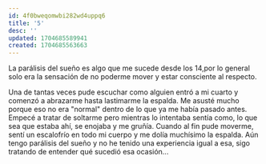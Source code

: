 ```yaml
---
id: 4f0bweqomwbi282wd4uppq6
title: '5'
desc: ''
updated: 1704685589941
created: 1704685563663
---
```


La parálisis del sueño es algo que me sucede desde los 14,por lo general solo era la sensación de no poderme mover y estar consciente al respecto.

Una de tantas veces pude escuchar como alguien entró a mi cuarto y comenzó a abrazarme hasta lastimarme la espalda. Me asusté mucho porque eso no era "normal" dentro de lo que ya me había pasado antes. Empecé a tratar de soltarme pero mientras lo intentaba sentía como, lo que sea que estaba ahí, se enojaba y me gruñía. Cuando al fin pude moverme, sentí un escalofrío en todo mi cuerpo y me dolía muchísimo la espalda. Aún tengo parálisis del sueño y no he tenido una experiencia igual a esa, sigo tratando de entender qué sucedió esa ocasión...